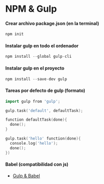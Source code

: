 # NPM & Gulp

#### Crear archivo package.json (en la terminal)
```go
npm init
```

#### Instalar gulp en todo el ordenador
```go
npm install --global gulp-cli
```

#### Instalar gulp en el proyecto
```go
npm install --save-dev gulp
```

#### Tareas por defecto de gulp (formato)
```go
import gulp from 'gulp';

gulp.task('default', defaultTask);

function defaultTask(done){
  done();
}

gulp.task('hello' function(done){
  console.log('hello');
  done();
})
```

#### Babel (compatibilidad con js)
- [Gulp & Babel](https://www.npmjs.com/package/gulp#use-latest-javascript-version-in-your-gulpfile)



<!-- ## Getting started
### Hello world
#### code — app.go -->



<!-- -
-  [Variables](https://github.com/MazoGuapo/cheat-sheet#variables) -->
